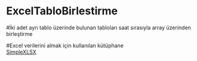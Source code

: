 # ExcelTabloBirlestirme

#İki adet ayrı tablo üzerinde bulunan tabloları saat sırasıyla array üzerinden birleştirme <br>

#Excel verilerini almak için kullanılan kütüphane <br>
<a href="https://github.com/shuchkin/simplexlsx">SimpleXLSX</a>

